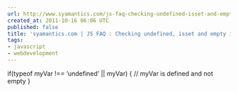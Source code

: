 ```yaml
---
url: http://www.syamantics.com/js-faq-checking-undefined-isset-and-empty-in-javascript#
created_at: 2011-10-16 06:06 UTC
published: false
title: 'syamantics.com | JS FAQ : Checking undefined, isset and empty in Javascript'
tags:
- javascript
- webdevelopment
---
```


if(typeof myVar !== ‘undefined’ || myVar) {
  // myVar is defined and not empty
}
